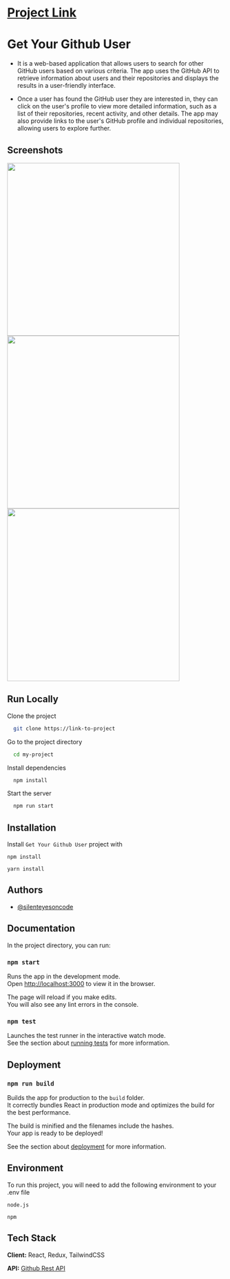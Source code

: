 # <a href="https://vigilant-meninsky-2f35bc.netlify.app" target="_blank">Project Link</a>




# Get Your Github User

* It is a web-based application that allows users to search for other GitHub users based on various criteria. The app uses the GitHub API to retrieve information about users and their repositories and displays the results in a user-friendly interface.

* Once a user has found the GitHub user they are interested in, they can click on the user's profile to view more detailed information, such as a list of their repositories, recent activity, and other details. The app may also provide links to the user's GitHub profile and individual repositories, allowing users to explore further.


## Screenshots

<img src="https://user-images.githubusercontent.com/46851135/231368370-3cb0dddf-369b-4221-bf80-9a183e63c9a1.png"  width="400" > <img src="https://user-images.githubusercontent.com/46851135/231368707-7f48a8a6-e13b-4912-bfb7-49ed7bdab7de.png"  width="400" >
<img src="https://user-images.githubusercontent.com/46851135/231368993-c2a0a062-2aff-4db2-a203-26f7ed3c6281.png"  width="400" > 




## Run Locally

Clone the project

```bash
  git clone https://link-to-project
```

Go to the project directory

```bash
  cd my-project
```

Install dependencies

```bash
  npm install
```

Start the server

```bash
  npm run start
```


## Installation

Install `Get Your Github User` project with 


   `npm install` 


  `yarn install` 

    
## Authors

- [@silenteyesoncode](https://github.com/silenteyesoncode)


## Documentation

In the project directory, you can run:

### `npm start`

Runs the app in the development mode.\
Open [http://localhost:3000](http://localhost:3000) to view it in the browser.

The page will reload if you make edits.\
You will also see any lint errors in the console.

### `npm test`

Launches the test runner in the interactive watch mode.\
See the section about [running tests](https://facebook.github.io/create-react-app/docs/running-tests) for more information.







## Deployment

### `npm run build`

Builds the app for production to the `build` folder.\
It correctly bundles React in production mode and optimizes the build for the best performance.

The build is minified and the filenames include the hashes.\
Your app is ready to be deployed!

See the section about [deployment](https://facebook.github.io/create-react-app/docs/deployment) for more information.


## Environment 

To run this project, you will need to add the following environment to your .env file

`node.js`

`npm`


## Tech Stack

**Client:** React, Redux, TailwindCSS

**API:** [Github Rest API](https://docs.github.com/en/rest?apiVersion=2022-11-28)

